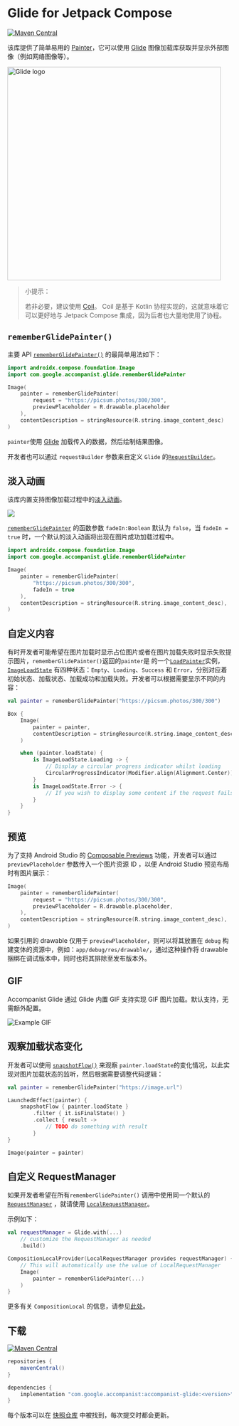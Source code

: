 # Glide for Jetpack Compose

[![Maven Central](https://img.shields.io/maven-central/v/com.google.accompanist/accompanist-glide)](https://search.maven.org/search?q=g:com.google.accompanist)

该库提供了简单易用的 [Painter](https://developer.android.google.cn//reference/kotlin/androidx/compose/ui/graphics/painter/Painter)，它可以使用 [Glide]( https://bumptech.github.io/glide/) 图像加载库获取并显示外部图像（例如网络图像等）。

<img src="https://github.com/bumptech/glide/blob/master/static/glide_logo.png?raw=true" width="480" alt="Glide logo">

> 小提示：
>
> 若非必要，建议使用 [Coil](https://google.github.io/accompanist/coil/)。 Coil 是基于 Kotlin 协程实现的，这就意味着它可以更好地与 Jetpack Compose 集成，因为后者也大量地使用了协程。

## `rememberGlidePainter()`

主要 API  [`rememberGlidePainter()`](https://google.github.io/accompanist/api/glide/glide/com.google.accompanist.glide/remember-glide-painter.html) 的最简单用法如下：

```kotlin 
import androidx.compose.foundation.Image
import com.google.accompanist.glide.rememberGlidePainter

Image(
    painter = rememberGlidePainter(
        request = "https://picsum.photos/300/300",
        previewPlaceholder = R.drawable.placeholder
    ),
    contentDescription = stringResource(R.string.image_content_desc)
)
```

`painter`使用 [Glide](https://bumptech.github.io/glide/) 加载传入的数据，然后绘制结果图像。

开发者也可以通过 `requestBuilder` 参数来自定义  `Glide` 的[`RequestBuilder`](https://bumptech.github.io/glide/javadocs/4110/com/bumptech/glide/RequestBuilder.html)。

## 淡入动画

该库内置支持图像加载过程中的[淡入动画](https://material.io/archive/guidelines/patterns/loading-images.html)。

![]({{config.assets}}/third-party-component/accompanist/coil/crossfade.gif)

[`rememberGlidePainter`](https://google.github.io/accompanist/api/glide/glide/com.google.accompanist.glide/remember-glide-painter.html) 的函数参数 `fadeIn:Boolean` 默认为 `false`，当 `fadeIn = true` 时，一个默认的淡入动画将出现在图片成功加载过程中。

``` kotlin
import androidx.compose.foundation.Image
import com.google.accompanist.glide.rememberGlidePainter

Image(
    painter = rememberGlidePainter(
        "https://picsum.photos/300/300",
        fadeIn = true
    ),
    contentDescription = stringResource(R.string.image_content_desc),
)
```

## 自定义内容

有时开发者可能希望在图片加载时显示占位图片或者在图片加载失败时显示失败提示图片，`rememberGlidePainter()`返回的`painter`是 的一个[`LoadPainter`](https://google.github.io/accompanist/api/imageloading-core/imageloading-core/com.google.accompanist.imageloading/-load-painter/index.html)实例，[`ImageLoadState`](https://google.github.io/accompanist/api/imageloading-core/imageloading-core/com.google.accompanist.imageloading/-image-load-state/index.html) 有四种状态：`Empty`、`Loading`、`Success` 和 `Error`，分别对应着初始状态、加载状态、加载成功和加载失败。开发者可以根据需要显示不同的内容：


``` kotlin
val painter = rememberGlidePainter("https://picsum.photos/300/300")

Box {
    Image(
        painter = painter,
        contentDescription = stringResource(R.string.image_content_desc),
    )

    when (painter.loadState) {
        is ImageLoadState.Loading -> {
            // Display a circular progress indicator whilst loading
            CircularProgressIndicator(Modifier.align(Alignment.Center))
        }
        is ImageLoadState.Error -> {
            // If you wish to display some content if the request fails
        }
    }
}
```

## 预览

为了支持 Android Studio 的  [Composable Previews](https://developer.android.google.cn/jetpack/compose/tooling) 功能，开发者可以通过 `previewPlaceholder` 参数传入一个图片资源 ID ，以便 Android Studio 预览布局时有图片展示：

```kotlin
Image(
    painter = rememberGlidePainter(
        request = "https://picsum.photos/300/300",
        previewPlaceholder = R.drawable.placeholder,
    ),
    contentDescription = stringResource(R.string.image_content_desc),
)
```

如果引用的 drawable 仅用于 `previewPlaceholder`，则可以将其放置在 `debug` 构建变体的资源中，例如：`app/debug/res/drawable/`，通过这种操作将 drawable 捆绑在调试版本中，同时也将其排除至发布版本外。

## GIF

Accompanist Glide 通过 Glide 内置 GIF 支持实现 GIF 图片加载。默认支持，无需额外配置。

![Example GIF](https://media.giphy.com/media/6oMKugqovQnjW/giphy.gif)

## 观察加载状态变化

开发者可以使用 [`snapshotFlow()`](https://developer.android.google.cn/reference/kotlin/androidx/compose/runtime/package-summary#snapshotflow) 来观察 `painter.loadState`的变化情况，以此实现对图片加载状态的监听，然后根据需要调整代码逻辑：

``` kotlin
val painter = rememberGlidePainter("https://image.url")

LaunchedEffect(painter) {
    snapshotFlow { painter.loadState }
        .filter { it.isFinalState() }
        .collect { result ->
            // TODO do something with result
        }
}

Image(painter = painter)
```

## 自定义 RequestManager

如果开发者希望在所有`rememberGlidePainter()` 调用中使用同一个默认的 [`RequestManager`](https://bumptech.github.io/glide/javadocs/4120/com/bumptech/glide/RequestManager.html) ，就请使用 [`LocalRequestManager`](https://google.github.io/accompanist/api/glide/glide/com.google.accompanist.glide/-local-request-manager.html)。

示例如下：

``` kotlin
val requestManager = Glide.with(...)
    // customize the RequestManager as needed
    .build()

CompositionLocalProvider(LocalRequestManager provides requestManager) {
    // This will automatically use the value of LocalRequestManager
    Image(
        painter = rememberGlidePainter(...)
    )
}
```

更多有关 `CompositionLocal` 的信息，请参见[此处](https://developer.android.google.cn/reference/kotlin/androidx/compose/runtime/CompositionLocal)。

## 下载

[![Maven Central](https://img.shields.io/maven-central/v/com.google.accompanist/accompanist-glide)](https://search.maven.org/search?q=g:com.google.accompanist)

```groovy
repositories {
    mavenCentral()
}

dependencies {
    implementation "com.google.accompanist:accompanist-glide:<version>"
}
```

每个版本可以在 [快照仓库](https://oss.sonatype.org/content/repositories/snapshots/com/google/accompanist/accompanist-glide/) 中被找到，每次提交时都会更新。

